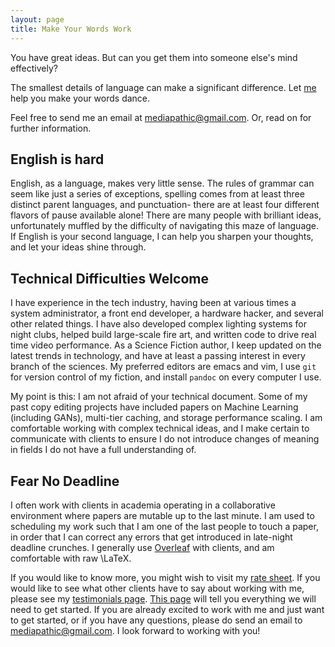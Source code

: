 ```yaml
---
layout: page
title: Make Your Words Work
---
```


You have great ideas. But can you get them into someone else's mind effectively? 

The smallest details of language can make a significant difference. Let [me](mailto:mediapathic@gmail.com) help you make your words dance. 

Feel free to send me an email at [mediapathic@gmail.com](mailto:mediapathic@gmail.com). Or, read on for further information.

## English is hard

English, as a language, makes very little sense. The rules of grammar can seem like just a series of exceptions, spelling comes from at least three distinct parent languages, and punctuation- there are at least four different flavors of pause available alone! There are many people with brilliant ideas, unfortunately muffled by the difficulty of navigating this maze of language. If English is your second language, I can help you sharpen your thoughts, and let your ideas shine through.

## Technical Difficulties Welcome

I have experience in the tech industry, having been at various times a system administrator, a front end developer, a hardware hacker, and several other related things. I have also developed complex lighting systems for night clubs, helped build large-scale fire art, and written code to drive real time video performance. As a Science Fiction author, I keep updated on the latest trends in technology, and have at least a passing interest in every branch of the sciences. My preferred editors are emacs and vim, I use `git` for version control of my fiction, and install `pandoc` on every computer I use. 

My point is this: I am not afraid of your technical document. Some of my past copy editing projects have included papers on Machine Learning (including GANs), multi-tier caching, and storage performance scaling. I am comfortable working with complex technical ideas, and I make certain to communicate with clients to ensure I do not introduce changes of meaning in fields I do not have a full understanding of. 

## Fear No Deadline

I often work with clients in academia operating in a collaborative environment where papers are mutable up to the last minute. I am used to scheduling my work such that I am one of the last people to touch a paper, in order that I can correct any errors that get introduced in late-night deadline crunches. I generally use [Overleaf](https://www.overleaf.com/) with clients, and am comfortable with raw \LaTeX.

If you would like to know more, you might wish to visit my [rate sheet](sccp-ratesheet). If you would like to see what other clients have to say about working with me, please see my [testimonials page](sccp-testimonials). [This page](sccp-questionnaire) will tell you everything we will need to get started. If you are already excited to work with me and just want to get started, or if you have any questions, please do send an email to [mediapathic@gmail.com](mailto:mediapathic@gmail.com). I look forward to working with you! 
